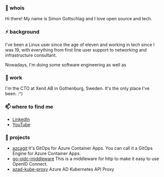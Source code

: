 ### 👋 whois

Hi there! My name is Simon Gottschlag and I love open source and tech.

### ⚡ background

I've been a Linux user since the age of eleven and working in tech since I was 19, with everything from first line user support to networking and infrastructure consultant.

Nowadays, I'm doing some software engineering as well as 

### 🔭 work

I'm the CTO at Xenit AB in Gothenburg, Sweden. It's the only place I've been. :^)

### 📫 where to find me

- [LinkedIn](https://www.linkedin.com/in/simon-gottschlag-8466031b/)
- [YouTube](https://www.youtube.com/channel/UCq-BjdtRCDGDF4ZbiuHrVWA)

### 🌱 projects

- [azcagit](https://github.com/XenitAB/azcagit) It's GitOps for Azure Container Apps. You can call it a GitOps Engine for Azure Container Apps.
- [go-oidc-middleware](https://github.com/XenitAB/go-oidc-middleware) This is a middleware for http to make it easy to use OpenID Connect.
- [azad-kube-proxy](https://github.com/XenitAB/azad-kube-proxy) Azure AD Kubernetes API Proxy
